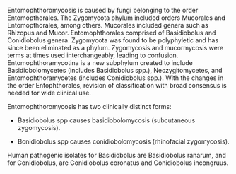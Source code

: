 Entomophthoromycosis is caused by fungi belonging to the order Entomopthorales. The Zygomycota phylum included orders Mucorales and Entomopthorales, among others. Mucorales included genera such as Rhizopus and Mucor. Entomophthorales comprised of Basidiobolus and Conidiobolus genera. Zygomycota was found to be polyphyletic and has since been eliminated as a phylum. Zygomycosis and mucormycosis were terms at times used interchangeably, leading to confusion. Entomophthoramycotina is a new subphylum created to include Basidiobolomycetes (includes Basidiobolus spp.), Neozygitomycetes, and Entomophthoramycetes (includes Conidiobolus spp.). With the changes in the order Entophthorales, revision of classification with broad consensus is needed for wide clinical use.

Entomophthoromycosis has two clinically distinct forms:

- Basidiobolus spp causes basidiobolomycosis (subcutaneous zygomycosis).

- Bonidiobolus spp causes conidiobolomycosis (rhinofacial zygomycosis).

Human pathogenic isolates for Basidiobolus are Basidiobolus ranarum, and for Conidiobolus, are Conidiobolus coronatus and Conidiobolus incongruus.